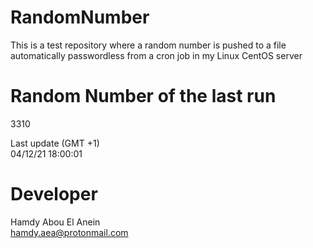 # RandomNumber    
This is a test repository where a random number is pushed to a file automatically passwordless from a cron job in my Linux CentOS server    
# Random Number of the last run   
3310
      
Last update (GMT +1)    
04/12/21 18:00:01
# Developer    
Hamdy Abou El Anein   
hamdy.aea@protonmail.com
